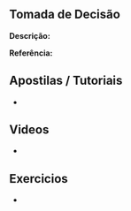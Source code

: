 ## Tomada de Decisão

**Descrição:**

**Referência:** []()

## Apostilas / Tutoriais

- []()

## Videos

- []()

## Exercicios

- []()
